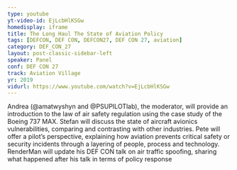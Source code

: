 ```yaml
---
type: youtube
yt-video-id: EjLcbHlKSGw
homedisplay: iframe
title: The Long Haul The State of Aviation Policy
tags: [DEFCON, DEF CON, DEFCON27, DEF CON 27, aviation]
category: DEF_CON_27
layout: post-classic-sidebar-left
speaker: Panel
conf: DEF CON 27
track: Aviation Village
yr: 2019
vidurl: https://www.youtube.com/watch?v=EjLcbHlKSGw
---
```

Andrea (@amatwyshyn and @PSUPILOTlab), the moderator, will provide an introduction to the law of air safety regulation using the case study of the Boeing 737 MAX.
Stefan will discuss the state of aircraft avionics vulnerabilities, comparing and contrasting with other industries.
Pete will offer a pilot’s perspective, explaining how aviation prevents critical safety or security incidents through a layering of people, process and technology.
RenderMan will update his DEF CON talk on air traffic spoofing, sharing what happened after his talk in terms of policy response